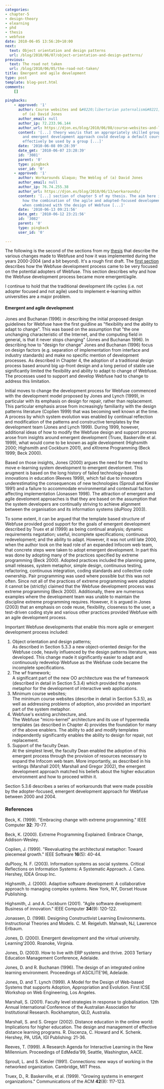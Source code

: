 ```yaml
---
categories:
- chapter-5
- design-theory
- elearning
- phd
- thesis
- webfuse
date: 2010-06-05 13:56:20+10:00
next:
  text: Object orientation and design patterns
  url: /blog/2010/06/07/object-orientation-and-design-patterns/
previous:
  text: The road not taken
  url: /blog/2010/06/05/the-road-not-taken/
title: Emergent and agile development
type: post
template: blog-post.html
comments:
    []
    
pingbacks:
    - approved: '1'
      author: Course websites and &#8220;libertarian paternalism&#8221; &laquo; The Weblog
        of (a) David Jones
      author_email: null
      author_ip: 72.233.96.144
      author_url: https://djon.es/blog/2010/06/08/course-websites-and-libertarian-paternalism/
      content: '[...] theory was/is that an appropriately skilled group, taking an adopter-focused
        and emergent development approach could develop a default course site that could
        effectively be used by a group [...]'
      date: '2010-06-08 09:28:39'
      date_gmt: '2010-06-07 23:28:39'
      id: '3081'
      parent: '0'
      type: pingback
      user_id: '0'
    - approved: '1'
      author: Workarounds &laquo; The Weblog of (a) David Jones
      author_email: null
      author_ip: 76.74.255.38
      author_url: https://djon.es/blog/2010/06/13/workarounds/
      content: '[...] section of chapter 5 of my thesis. The aim here is to try and illustrate
        how the combination of the agile and adopted-focused development process of Webfuse,
        when combined with the design of Webfuse [...]'
      date: '2010-06-13 09:21:56'
      date_gmt: '2010-06-12 23:21:56'
      id: '3082'
      parent: '0'
      type: pingback
      user_id: '0'
    
---
```

The following is the second of the sections from my [thesis](/blog/research/phd-thesis/) that describe the various changes made to Webfuse and how it was implemented during the years 2000-2004 (and a bit beyond). It's a rough first draft. The [first section](/blog/2010/06/04/adopter-focused-development-and-diffusion-theory/) describes how the Webfuse development process came to be very focused on the potential adopters of Webfuse. This section describes why and how the Webfuse development process became more emergent/agile.

I continue to hold that the traditional development life cycles (i.e. not adopter focused and not agile) used to implement e-learning within universities are a major problem.

#### Emergent and agile development

Jones and Buchanan (1996) in describing the initial proposed design guidelines for Webfuse have the first guidline as "flexibility and the ability to adapt to change". This was based on the assumption that "the one unchanging characteristic of the Internet, and the computing field in general, is that it never stops changing" (Jones and Buchanan 1996). In describing how to "design for change" Jones and Buchanan (1996) focus on design factors (e.g. separation of implementation from interface and industry standards) and make no specific mention of development processes. As described in Chapter 4, the adoption of a traditional design process based around big up-front design and a long period of stable use significantly limited the flexibility and ability to adapt to change of Webfuse. The processes used to support and develop Webfuse had to change to address this limitation.

Initial moves to change the development process for Webfuse commenced with the development model proposed by Jones and Lynch (1999), in particular with its emphasis on design for repair, rather than replacement. This particular emphasis arose from increasingly familiarity with the design patterns literature (Coplien 1999) that was becoming well known at the time. A process by which system evolution was enabled by continual reflection and modification of the patterns and constructive templates by the development team (Jones and Lynch 1999). During 1999, however, additional ideas of how to modify the Webfuse design and support process arose from insights around emergent development (Truex, Baskerville et al. 1999), what would come to be known as agile development (Highsmith 2000; Highsmith and Cockburn 2001), and eXtreme Programming (Beck 1999; Beck 2000).

Based on those insights, Jones (2000) argues the need for the need to move e-learning system development to emergent develoment. This arugment is based on the long history of failed technology-based innovations in education (Reeves 1999), which fail due to innovators underestimating the consequences of new technologies (Sproull and Kiesler 1991) and a failure to accommodate environmental and contextual factors affecting implementation (Jonassen 1998). The attraction of emergent and agile develoment approaches is that they are based on the assumption that the system developers are continually striving to achieve alignment between the organisation and its information systems (duPlooy 2003).

To some extent, it can be argued that the template based structure of Webfuse provided good support for the goals of emergent development described by Truex et al (1999) as being continual analysis; dynamic requirements negotation; useful, incomplete specifications; continuous redevelopment; and the ability to adapt. However, it was not until late 2000, when the author took on the lead role of an expanded Infocom web team, that concrete steps were taken to adopt emergent development. In part this was done by adopting many of the practices specified by extreme programming (Beck 2000). Adopted practices included the planning game, small releases, system metaphor, simple design, continuous testing, refactoring, continuous integration, coding standards and collective code ownership. Pair programming was used where possible but this was not often. Since not all of the practices of extreme programming were adopted it cannot be (strictly) claimed that the Webfuse development process was extreme programming (Beck 2000). Additionally, there are numerous examples where the development team was unable to maintain the discipline extreme programming requires. However, it is argued in Jones (2003) that an emphasis on code reuse, flexibility, closeness to the user, a test-driven coding style and various other practices provided Webfuse with an agile development process.

Important Webfuse developments that enable this more agile or emergent development process included:

1. Object orientation and design patterns;  
    As described in Section 5.3.3 a new object-oriented design for the Webfuse code, heavily influenced by the design patterns literature, was developed. This change made it significantly easier to adapt and continuously redevelop Webfuse as the Webfuse code became the incomplete specifications.
2. The wf framework;  
    A significant part of the new OO architecture was the wf framework (described in detail in Section 5.3.4) which provided the system metaphor for the development of interactive web applications.
3. Minimum course websites;  
    The minimum course websites (describe in detail in Section 5.3.5), as well as addressing problems of adoption, also provided an important part of the system metaphor.
4. Webfuse's existing architecture, and.  
    The Webfuse "micro-kernel" architecture and its use of hypermedia templates (as described in Chapter 4) provides the foundation for many of the above enablers. The ability to add and modify templates independently significantly enables the ability to design for repair, not replacement.
5. Support of the faculty Dean.  
    At the simplest level, the faculty Dean enabled the adoption of this emergent process through the provision of resources necessary to expand the Infocom web team. More importantly, as described in his writings (Marshall 2001; Marshall and Gregor 2002), the emergent development approach matched his beliefs about the higher education environment and how to proceed within it.

Section 5.3.6 describes a series of workarounds that were made possible by the adopter-focused, emergent development approach for Webfuse between 2000 and 2004.

### References

Beck, K. (1999). "Embracing change with extreme programming." IEEE Computer **32**: 70-77.

Beck, K. (2000). Extreme Programming Explained: Embrace Change, Addison-Wesley.

Coplien, J. (1999). "Reevaluating the architectural metaphor: Toward piecemeal growth." IEEE Software **16**(5): 40-44.

duPlooy, N. F. (2003). Information systems as social systems. Critical Reflections on Information Systems: A Systematic Approach. J. Cano. Hershey, IDEA Group Inc.

Highsmith, J. (2000). Adaptive software development: A collaborative approach to managing complex systems. New York, NY, Dorset House Publishing.

Highsmith, J. and A. Cockburn (2001). "Agile software development: Business of innovation." IEEE Computer **34**(9): 120-122.

Jonassen, D. (1998). Designing Constructivist Learning Environments. Instructional Theories and Models. C. M. Reigeluth. Mahwah, NJ, Lawrence Erlbaum.

Jones, D. (2000). Emergent development and the virtual university. Learning'2000. Roanoke, Virginia.

Jones, D. (2003). How to live with ERP systems and thrive. 2003 Tertiary Education Management Conference, Adelaide.

Jones, D. and R. Buchanan (1996). The design of an integrated online learning environment. Proceedings of ASCILITE'96, Adelaide.

Jones, D. and T. Lynch (1999). A Model for the Design of Web-based Systems that supports Adoption, Appropriation and Evolution. First ICSE Workshop on Web Engineering, Los Angeles.

Marshall, S. (2001). Faculty level strategies in response to globalisation. 12th Annual International Conference of the Australian Association for Institutional Research. Rockhampton, QLD, Australia.

Marshall, S. and S. Gregor (2002). Distance education in the online world: Implications for higher education. The design and management of effective distance learning programs. R. Discenza, C. Howard and K. Schenk. Hershey, PA, USA, IGI Publishing: 21-36.

Reeves, T. (1999). A Research Agenda for Interactive Learning in the New Millennium. Proceedings of EdMedia'99, Seattle, Washington, AACE.

Sproull, L. and S. Kiesler (1991). Connections: new ways of working in the networked organization. Cambridge, MIT Press.

Truex, D., R. Baskerville, et al. (1999). "Growing systems in emergent organizations." Communications of the ACM **42**(8): 117-123.